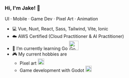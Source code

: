 ### Hi, I'm Jake! 👋

UI · Mobile · Game Dev · Pixel Art · Animation

<!--
**pixellini/pixellini** is a ✨ _special_ ✨ repository because its `README.md` (this file) appears on your GitHub profile.

Here are some ideas to get you started:

- 🔭 I’m currently working on ...
- 👯 I’m looking to collaborate on ...
- 🤔 I’m looking for help with ...
- ⚡ Fun fact: ...
- 😄 Pronouns: ...

-->

- 💻 Vue, Nuxt, React, Sass, Tailwind, Vite, Ionic
- ☁️ AWS Certified (Cloud Practitioner & AI Practitioner)
- 🌱 I’m currently learning Go <img src="https://www.evanmiller.org/images/four-days-of-go/gopher3.png" alt="Go Gopher" width="30">
- 🎮 My current hobbies are
  - Pixel art <img src="https://upload.wikimedia.org/wikipedia/commons/thumb/6/69/Logo_Aseprite.svg/1200px-Logo_Aseprite.svg.png" alt="Aseprite logo" width="20" height="20">
  - Game development with Godot <img src="https://upload.wikimedia.org/wikipedia/commons/thumb/6/6a/Godot_icon.svg/2048px-Godot_icon.svg.png" alt="Godot logo" width="20" height="20" >

